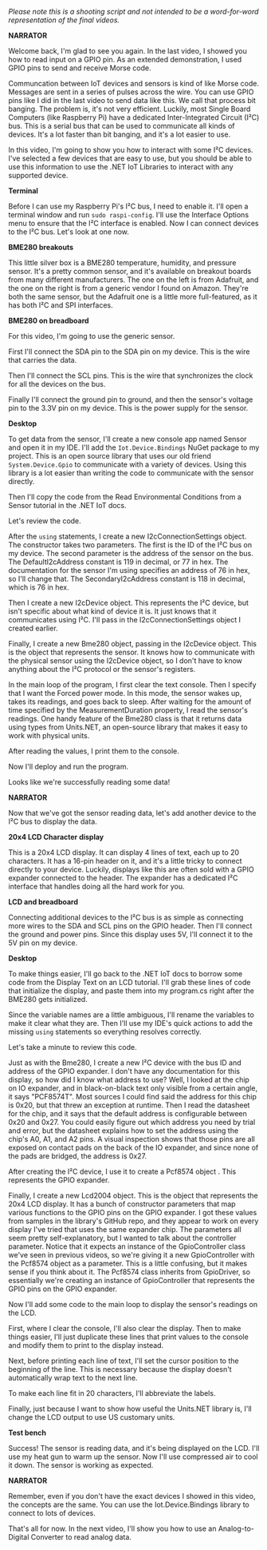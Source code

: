 *Please note this is a shooting script and not intended to be a word-for-word representation of the final videos.*

**NARRATOR**

Welcome back, I'm glad to see you again. In the last video, I showed you how to read input on a GPIO pin. As an extended demonstration, I used GPIO pins to send and receive Morse code.

Communcation between IoT devices and sensors is kind of like Morse code. Messages are sent in a series of pulses across the wire. You can use GPIO pins like I did in the last video to send data like this. We call that process bit banging. The problem is, it's not very efficient. Luckily, most Single Board Computers (like Raspberry Pi) have a dedicated Inter-Integrated Circuit (I²C) bus. This is a serial bus that can be used to communicate all kinds of devices. It's a lot faster than bit banging, and it's a lot easier to use.

In this video, I'm going to show you how to interact with some I²C devices. I've selected a few devices that are easy to use, but you should be able to use this information to use the .NET IoT Libraries to interact with any supported device.

**Terminal**

Before I can use my Raspberry Pi's I²C bus, I need to enable it. I'll open a terminal window and run `sudo raspi-config`. I'll use the Interface Options menu to ensure that the I²C interface is enabled. Now I can connect devices to the I²C bus. Let's look at one now.

**BME280 breakouts**

This little silver box is a BME280 temperature, humidity, and pressure sensor. It's a pretty common sensor, and it's available on breakout boards from many different manufacturers. The one on the left is from Adafruit, and the one on the right is from a generic vendor I found on Amazon. They're both the same sensor, but the Adafruit one is a little more full-featured, as it has both I²C and SPI interfaces.

**BME280 on breadboard**

For this video, I'm going to use the generic sensor.

First I'll connect the SDA pin to the SDA pin on my device. This is the wire that carries the data.

Then I'll connect the SCL pins. This is the wire that synchronizes the clock for all the devices on the bus.

Finally I'll connect the ground pin to ground, and then the sensor's voltage pin to the 3.3V pin on my device. This is the power supply for the sensor.

**Desktop**

To get data from the sensor, I'll create a new console app named Sensor and open it in my IDE. I'll add the `Iot.Device.Bindings` NuGet package to my project. This is an open source library that uses our old friend `System.Device.Gpio` to communicate with a variety of devices. Using this library is a lot easier than writing the code to communicate with the sensor directly.

Then I'll copy the code from the Read Environmental Conditions from a Sensor tutorial in the .NET IoT docs.

Let's review the code.

After the `using` statements, I create a new I2cConnectionSettings object. The constructor takes two parameters. The first is the ID of the I²C bus on my device. The second parameter is the address of the sensor on the bus. The DefaultI2cAddress constant is 119 in decimal, or 77 in hex. The documentation for the sensor I'm using specifies an address of 76 in hex, so I'll change that. The SecondaryI2cAddress constant is 118 in decimal, which is 76 in hex.

Then I create a new I2cDevice object. This represents the I²C device, but isn't specific about what kind of device it is. It just knows that it communicates using I²C. I'll pass in the I2cConnectionSettings object I created earlier.

Finally, I create a new Bme280 object, passing in the I2cDevice object. This is the object that represents the sensor. It knows how to communicate with the physical sensor using the I2cDevice object, so I don't have to know anything about the I²C protocol or the sensor's registers.

In the main loop of the program, I first clear the text console. Then I specify that I want the Forced power mode. In this mode, the sensor wakes up, takes its readings, and goes back to sleep. After waiting for the amount of time specified by the MeasurementDuration property, I read the sensor's readings. One handy feature of the Bme280 class is that it returns data using types from Units.NET, an open-source library that makes it easy to work with physical units.

After reading the values, I print them to the console.

Now I'll deploy and run the program.

Looks like we're successfully reading some data!

**NARRATOR**

Now that we've got the sensor reading data, let's add another device to the I²C bus to display the data.

**20x4 LCD Character display**

This is a 20x4 LCD display. It can display 4 lines of text, each up to 20 characters. It has a 16-pin header on it, and it's a little tricky to connect directly to your device. Luckily, displays like this are often sold with a GPIO expander connected to the header. The expander has a dedicated I²C interface that handles doing all the hard work for you.

**LCD and breadboard**

Connecting additional devices to the I²C bus is as simple as connecting more wires to the SDA and SCL pins on the GPIO header. Then I'll connect the ground and power pins. Since this display uses 5V, I'll connect it to the 5V pin on my device.

**Desktop**

To make things easier, I'll go back to the .NET IoT docs to borrow some code from the Display Text on an LCD tutorial. I'll grab these lines of code that initialize the display, and paste them into my program.cs right after the BME280 gets initialized.

Since the variable names are a little ambiguous, I'll rename the variables to make it clear what they are. Then I'll use my IDE's quick actions to add the missing `using` statements so everything resolves correctly.

Let's take a minute to review this code.

Just as with the Bme280, I create a new I²C device with the bus ID and address of the GPIO expander. I don't have any documentation for this display, so how did I know what address to use? Well, I looked at the chip on IO expander, and in black-on-black text only visible from a certain angle, it says "PCF8574T". Most sources I could find said the address for this chip is 0x20, but that threw an exception at runtime. Then I read the datasheet for the chip, and it says that the default address is configurable between 0x20 and 0x27. You could easily figure out which address you need by trial and error, but the datasheet explains how to set the address using the chip's A0, A1, and A2 pins. A visual inspection shows that those pins are all exposed on contact pads on the back of the IO expander, and since none of the pads are bridged, the address is 0x27.

After creating the I²C device, I use it to create a Pcf8574 object . This represents the GPIO expander.

Finally, I create a new Lcd2004 object. This is the object that represents the 20x4 LCD display. It has a bunch of constructor parameters that map various functions to the GPIO pins on the GPIO expander. I got these values from samples in the library's GitHub repo, and they appear to work on every display I've tried that uses the same expander chip. The parameters all seem pretty self-explanatory, but I wanted to talk about the controller parameter. Notice that it expects an instance of the GpioController class we've seen in previous videos, so we're giving it a new GpioController with the Pcf8574 object as a parameter. This is a little confusing, but it makes sense if you think about it. The Pcf8574 class inherits from GpioDriver, so essentially we're creating an instance of GpioController that represents the GPIO pins on the GPIO expander.

Now I'll add some code to the main loop to display the sensor's readings on the LCD.

First, where I clear the console, I'll also clear the display. Then to make things easier, I'll just duplicate these lines that print values to the console and modify them to print to the display instead.

Next, before printing each line of text, I'll set the cursor position to the beginning of the line. This is necessary because the display doesn't automatically wrap text to the next line.

To make each line fit in 20 characters, I'll abbreviate the labels.

Finally, just because I want to show how useful the Units.NET library is, I'll change the LCD output to use US customary units. 

**Test bench**

Success! The sensor is reading data, and it's being displayed on the LCD. I'll use my heat gun to warm up the sensor. Now I'll use compressed air to cool it down. The sensor is working as expected.

**NARRATOR**

Remember, even if you don't have the exact devices I showed in this video, the concepts are the same. You can use the Iot.Device.Bindings library to connect to lots of devices.

That's all for now. In the next video, I'll show you how to use an Analog-to-Digital Converter to read analog data.
